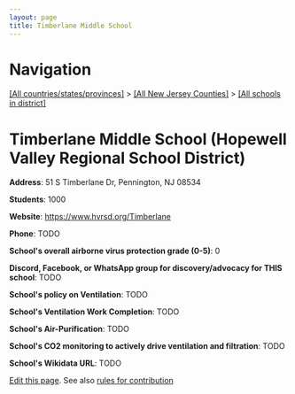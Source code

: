```yaml
---
layout: page
title: Timberlane Middle School
---
```

# Navigation

[[All countries/states/provinces]](../../..) > [[All New Jersey Counties]](../..) > [[All schools in district]](..)

# Timberlane Middle School (Hopewell Valley Regional School District)

**Address**: 51 S Timberlane Dr, Pennington, NJ 08534

**Students**: 1000

**Website**: <https://www.hvrsd.org/Timberlane>

**Phone**: TODO

**School's overall airborne virus protection grade (0-5)**: 0

**Discord, Facebook, or WhatsApp group for discovery/advocacy for THIS school**: TODO

**School's policy on Ventilation**: TODO

**School's Ventilation Work Completion**: TODO

**School's Air-Purification**: TODO

**School's CO2 monitoring to actively drive ventilation and filtration**: TODO

**School's Wikidata URL**: TODO


[Edit this page](https://github.com/ventilate-schools/NJ/edit/main/./Hopewell_Valley_Regional_School_District/Timberlane_Middle_School.md). See also [rules for contribution](../../../contribution-rules/)
